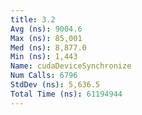 ```yaml
---
title: 3.2
Avg (ns): 9004.6
Max (ns): 85,001
Med (ns): 8,877.0
Min (ns): 1,443
Name: cudaDeviceSynchronize
Num Calls: 6796
StdDev (ns): 5,636.5
Total Time (ns): 61194944
---
```

